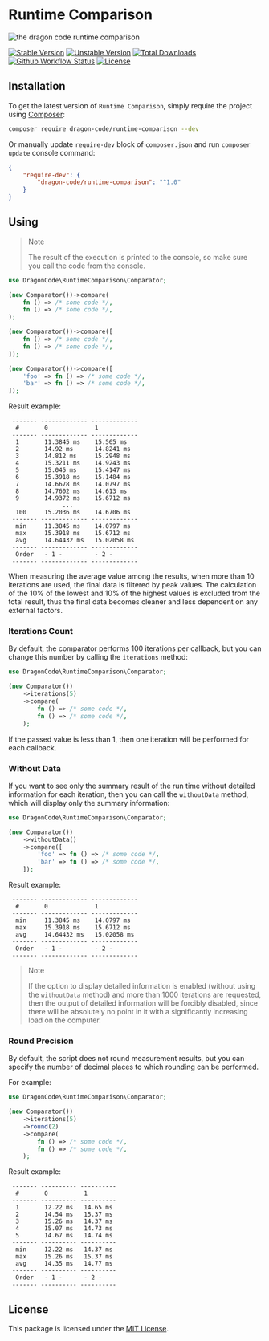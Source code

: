 # Runtime Comparison

![the dragon code runtime comparison](https://preview.dragon-code.pro/the-dragon-code/runtime-comparison.svg?brand=php)

[![Stable Version][badge_stable]][link_packagist]
[![Unstable Version][badge_unstable]][link_packagist]
[![Total Downloads][badge_downloads]][link_packagist]
[![Github Workflow Status][badge_build]][link_build]
[![License][badge_license]][link_license]

## Installation

To get the latest version of `Runtime Comparison`, simply require the project using [Composer](https://getcomposer.org):

```bash
composer require dragon-code/runtime-comparison --dev
```

Or manually update `require-dev` block of `composer.json` and run `composer update` console command:

```json
{
    "require-dev": {
        "dragon-code/runtime-comparison": "^1.0"
    }
}
```

## Using

> Note
>
> The result of the execution is printed to the console, so make sure you call the code from the console.

```php
use DragonCode\RuntimeComparison\Comparator;

(new Comparator())->compare(
    fn () => /* some code */,
    fn () => /* some code */,
);

(new Comparator())->compare([
    fn () => /* some code */,
    fn () => /* some code */,
]);

(new Comparator())->compare([
    'foo' => fn () => /* some code */,
    'bar' => fn () => /* some code */,
]);
```

Result example:

```
 ------- ------------- ------------- 
  #       0             1            
 ------- ------------- ------------- 
  1       11.3845 ms    15.565 ms    
  2       14.92 ms      14.8241 ms   
  3       14.812 ms     15.2948 ms   
  4       15.3211 ms    14.9243 ms   
  5       15.045 ms     15.4147 ms   
  6       15.3918 ms    15.1484 ms   
  7       14.6678 ms    14.0797 ms   
  8       14.7602 ms    14.613 ms    
  9       14.9372 ms    15.6712 ms   
               ...   
  100     15.2036 ms    14.6706 ms   
 ------- ------------- ------------- 
  min     11.3845 ms    14.0797 ms   
  max     15.3918 ms    15.6712 ms   
  avg     14.64432 ms   15.02058 ms  
 ------- ------------- ------------- 
  Order   - 1 -         - 2 -        
 ------- ------------- ------------- 
```

When measuring the average value among the results, when more than 10 iterations are used, the final data is filtered by peak values. The calculation of the 10% of the lowest and
10% of the highest values is excluded from the total result, thus the final data becomes cleaner and less dependent on any external factors.

### Iterations Count

By default, the comparator performs 100 iterations per callback, but you can change this number by calling the `iterations` method:

```php
use DragonCode\RuntimeComparison\Comparator;

(new Comparator())
    ->iterations(5)
    ->compare(
        fn () => /* some code */,
        fn () => /* some code */,
    );
```

If the passed value is less than 1, then one iteration will be performed for each callback.

### Without Data

If you want to see only the summary result of the run time without detailed information for each iteration, then you can call the `withoutData` method, which will display only the
summary information:

```php
use DragonCode\RuntimeComparison\Comparator;

(new Comparator())
    ->withoutData()
    ->compare([
        'foo' => fn () => /* some code */,
        'bar' => fn () => /* some code */,
    ]);
```

Result example:

```
 ------- ------------- ------------- 
  #       0             1            
 ------- ------------- ------------- 
  min     11.3845 ms    14.0797 ms   
  max     15.3918 ms    15.6712 ms   
  avg     14.64432 ms   15.02058 ms  
 ------- ------------- ------------- 
  Order   - 1 -         - 2 -        
 ------- ------------- ------------- 
```

> Note
>
> If the option to display detailed information is enabled (without using the `withoutData` method) and more than 1000 iterations are requested, then the output of detailed
> information will be forcibly disabled, since there will be absolutely no point in it with a significantly increasing load on the computer.

### Round Precision

By default, the script does not round measurement results, but you can specify the number of decimal places to which rounding can be performed.

For example:

```php
use DragonCode\RuntimeComparison\Comparator;

(new Comparator())
    ->iterations(5)
    ->round(2)
    ->compare(
        fn () => /* some code */,
        fn () => /* some code */,
    );
```

Result example:

```
 ------- ---------- ---------- 
  #       0          1         
 ------- ---------- ---------- 
  1       12.22 ms   14.65 ms  
  2       14.54 ms   15.37 ms  
  3       15.26 ms   14.37 ms  
  4       15.07 ms   14.73 ms  
  5       14.67 ms   14.74 ms  
 ------- ---------- ---------- 
  min     12.22 ms   14.37 ms  
  max     15.26 ms   15.37 ms  
  avg     14.35 ms   14.77 ms  
 ------- ---------- ---------- 
  Order   - 1 -      - 2 -     
 ------- ---------- ---------- 
```

## License

This package is licensed under the [MIT License](LICENSE).


[badge_build]:          https://img.shields.io/github/actions/workflow/status/TheDragonCode/runtime-comparison/phpunit.yml?style=flat-square

[badge_downloads]:      https://img.shields.io/packagist/dt/dragon-code/runtime-comparison.svg?style=flat-square

[badge_license]:        https://img.shields.io/packagist/l/dragon-code/runtime-comparison.svg?style=flat-square

[badge_stable]:         https://img.shields.io/github/v/release/TheDragonCode/runtime-comparison?label=stable&style=flat-square

[badge_unstable]:       https://img.shields.io/badge/unstable-dev--main-orange?style=flat-square

[link_build]:           https://github.com/TheDragonCode/runtime-comparison/actions

[link_license]:         LICENSE

[link_packagist]:       https://packagist.org/packages/dragon-code/runtime-comparison
